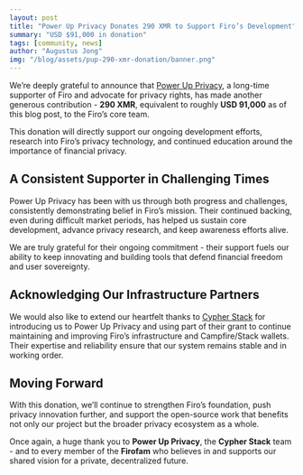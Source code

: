 ```yaml
---
layout: post
title: "Power Up Privacy Donates 290 XMR to Support Firo’s Development"
summary: "USD $91,000 in donation"
tags: [community, news]
author: "Augustus Jong"
img: "/blog/assets/pup-290-xmr-donation/banner.png"
---
```

We’re deeply grateful to announce that [Power Up Privacy](https://powerupprivacy.com/), a long-time supporter of Firo and advocate for privacy rights, has made another generous contribution - **290 XMR**, equivalent to roughly **USD 91,000** as of this blog post, to the Firo’s core team.

This donation will directly support our ongoing development efforts, research into Firo’s privacy technology, and continued education around the importance of financial privacy.

## A Consistent Supporter in Challenging Times

Power Up Privacy has been with us through both progress and challenges, consistently demonstrating belief in Firo’s mission. Their continued backing, even during difficult market periods, has helped us sustain core development, advance privacy research, and keep awareness efforts alive.

We are truly grateful for their ongoing commitment - their support fuels our ability to keep innovating and building tools that defend financial freedom and user sovereignty.

## Acknowledging Our Infrastructure Partners

We would also like to extend our heartfelt thanks to [Cypher Stack](https://cypherstack.com/) for introducing us to Power Up Privacy and using part of their grant to continue maintaining and improving Firo’s infrastructure and Campfire/Stack wallets. Their expertise and reliability ensure that our system remains stable and in working order.

## Moving Forward

With this donation, we’ll continue to strengthen Firo’s foundation, push privacy innovation further, and support the open-source work that benefits not only our project but the broader privacy ecosystem as a whole.

Once again, a huge thank you to **Power Up Privacy**, the **Cypher Stack** team - and to every member of the **Firofam** who believes in and supports our shared vision for a private, decentralized future.
